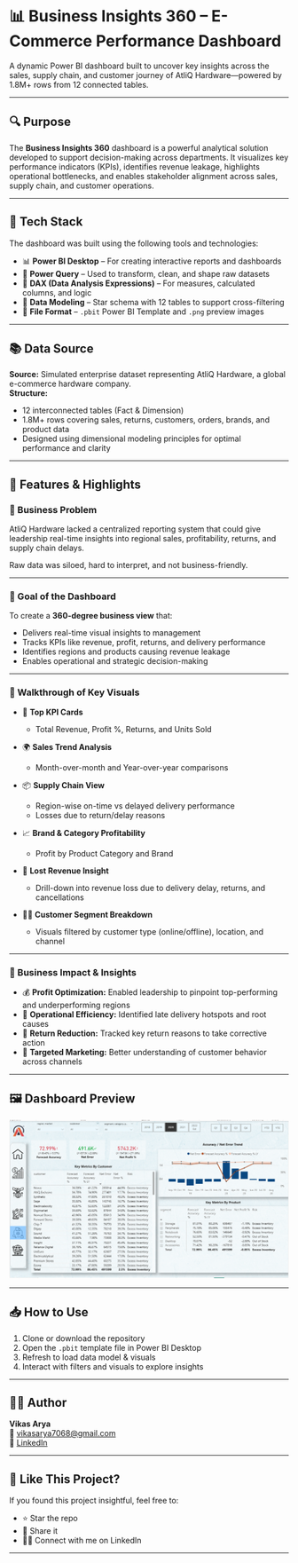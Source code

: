 # 📊 Business Insights 360 – E-Commerce Performance Dashboard

A dynamic Power BI dashboard built to uncover key insights across the sales, supply chain, and customer journey of AtliQ Hardware—powered by 1.8M+ rows from 12 connected tables.

---

## 🔍 Purpose

The **Business Insights 360** dashboard is a powerful analytical solution developed to support decision-making across departments. It visualizes key performance indicators (KPIs), identifies revenue leakage, highlights operational bottlenecks, and enables stakeholder alignment across sales, supply chain, and customer operations.

---

## 🧰 Tech Stack

The dashboard was built using the following tools and technologies:

- 📊 **Power BI Desktop** – For creating interactive reports and dashboards  
- 🧼 **Power Query** – Used to transform, clean, and shape raw datasets  
- 🧠 **DAX (Data Analysis Expressions)** – For measures, calculated columns, and logic  
- 🔗 **Data Modeling** – Star schema with 12 tables to support cross-filtering  
- 📁 **File Format** – `.pbit` Power BI Template and `.png` preview images

---

## 📚 Data Source

**Source:** Simulated enterprise dataset representing AtliQ Hardware, a global e-commerce hardware company.  
**Structure:**  
- 12 interconnected tables (Fact & Dimension)
- 1.8M+ rows covering sales, returns, customers, orders, brands, and product data  
- Designed using dimensional modeling principles for optimal performance and clarity

---

## 🌟 Features & Highlights

### 🚨 Business Problem

AtliQ Hardware lacked a centralized reporting system that could give leadership real-time insights into regional sales, profitability, returns, and supply chain delays.

Raw data was siloed, hard to interpret, and not business-friendly.

---

### 🎯 Goal of the Dashboard

To create a **360-degree business view** that:

- Delivers real-time visual insights to management  
- Tracks KPIs like revenue, profit, returns, and delivery performance  
- Identifies regions and products causing revenue leakage  
- Enables operational and strategic decision-making  

---

### 🧭 Walkthrough of Key Visuals

- 📌 **Top KPI Cards**  
  - Total Revenue, Profit %, Returns, and Units Sold  

- 🌍 **Sales Trend Analysis**  
  - Month-over-month and Year-over-year comparisons  

- 📦 **Supply Chain View**  
  - Region-wise on-time vs delayed delivery performance  
  - Losses due to return/delay reasons  

- 📈 **Brand & Category Profitability**  
  - Profit by Product Category and Brand  

- 💸 **Lost Revenue Insight**  
  - Drill-down into revenue loss due to delivery delay, returns, and cancellations  

- 🧍‍♂️ **Customer Segment Breakdown**  
  - Visuals filtered by customer type (online/offline), location, and channel  

---

### 📌 Business Impact & Insights

- 💰 **Profit Optimization:** Enabled leadership to pinpoint top-performing and underperforming regions  
- 🚚 **Operational Efficiency:** Identified late delivery hotspots and root causes  
- 🔁 **Return Reduction:** Tracked key return reasons to take corrective action  
- 🎯 **Targeted Marketing:** Better understanding of customer behavior across channels  

---

## 🖼️ Dashboard Preview

![Business Insight 360 Preview](https://github.com/Vikasarya13/Business_Insights_360/blob/main/supply%20%20chain%20view.png)

---

## 📥 How to Use

1. Clone or download the repository  
2. Open the `.pbit` template file in Power BI Desktop  
3. Refresh to load data model & visuals  
4. Interact with filters and visuals to explore insights

---

## 🙋‍♂️ Author

**Vikas Arya**  
📧 vikasarya7068@gmail.com  
🔗 [LinkedIn](https://linkedin.com/in/vikas-arya-263a99269)

---

## 🌟 Like This Project?

If you found this project insightful, feel free to:

- ⭐ Star the repo  
- 🔁 Share it  
- 🧑‍💼 Connect with me on LinkedIn

---


